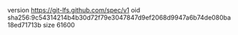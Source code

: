 version https://git-lfs.github.com/spec/v1
oid sha256:9c54314214b4b30d72f79e3047847d9ef2068d9947a6b74de080ba18ed71713b
size 61600

